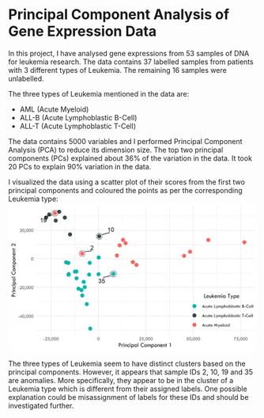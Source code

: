 # Principal Component Analysis of Gene Expression Data

In this project, I have analysed gene expressions from 53 samples of DNA for leukemia research. The data contains 37 labelled samples from patients with 3 different types of Leukemia. The remaining 16 samples were unlabelled.

The three types of Leukemia mentioned in the data are:
- AML (Acute Myeloid)
- ALL-B (Acute Lymphoblastic B-Cell)
- ALL-T (Acute Lymphoblastic T-Cell)

The data contains 5000 variables and I performed Principal Component Analysis (PCA) to reduce its dimension size. The top two principal components (PCs) explained about 36% of the variation in the data. It took 20 PCs to explain 90% variation in the data.

I visualized the data using a scatter plot of their scores from the first two principal components and coloured the points as per the corresponding Leukemia type:
![](Biplot.png "Bi-plot from Principal Components Analysis")

The three types of Leukemia seem to have distinct clusters based on the principal components. However, it appears that sample IDs 2, 10, 19 and 35 are anomalies. More specifically, they appear to be in the cluster of a Leukemia type which is different from their assigned labels. One possible explanation could be misassignment of labels for these IDs and should be investigated further.
